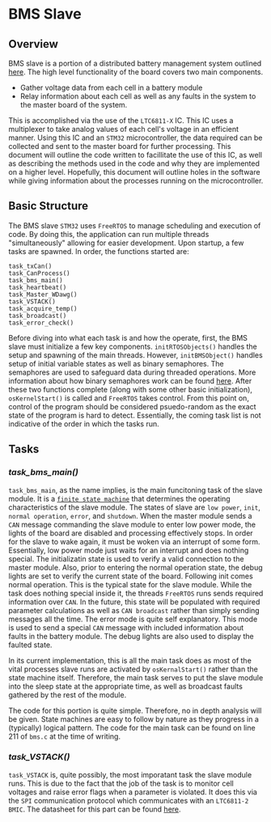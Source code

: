 # **BMS Slave**

## **Overview**

BMS slave is a portion of a distributed battery management system outlined [here](https://drive.google.com/drive/u/0/folders/10BhgTpdeEc__XZ9EmfNQqM7rGZ7nbBgL). The high level functionality of the board covers two main components.

- Gather voltage data from each cell in a battery module
- Relay information about each cell as well as any faults in the system to the master board of the system.

This is accomplished via the use of the `LTC6811-X` IC. This IC uses a multiplexer to take analog values of each cell's voltage in an efficient manner. Using this IC and an `STM32` microcontroller, the data required can be collected and sent to the master board for further processing. This document will outline the code written to facillitate the use of this IC, as well as describing the methods used in the code and why they are implemented on a higher level. Hopefully, this document will outline holes in the software while giving information about the processes running on the microcontroller.

## **Basic Structure**

The BMS slave `STM32` uses `FreeRTOS` to manage scheduling and execution of code. By doing this, the application can run multiple threads "simultaneously" allowing for easier development. Upon startup, a few tasks are spawned. In order, the functions started are:

```
task_txCan()
task_CanProcess()
task_bms_main()
task_heartbeat()
task_Master_WDawg()
task_VSTACK()
task_acquire_temp()
task_broadcast()
task_error_check()
```

Before diving into what each task is and how the operate, first, the BMS slave must initialize a few key components. `initRTOSObjects()` handles the setup and spawning of the main threads. However, `initBMSObject()` handles setup of initial variable states as well as binary semaphores. The semaphores are used to safeguard data during threaded operations. More information about how binary semaphores work can be found [here](https://www.geeksforgeeks.org/semaphores-in-process-synchronization/). After these two functions complete (along with some other basic initialization), `osKernelStart()` is called and `FreeRTOS` takes control. From this point on, control of the program should be considered psuedo-random as the exact state of the program is hard to detect. Essentially, the coming task list is not indicative of the order in which the tasks run.

## **Tasks**

### _**task_bms_main()**_

`task_bms_main`, as the name implies, is the main funcitoning task of the slave module. It is a [`finite state machine`](https://brilliant.org/wiki/finite-state-machines/) that determines the operating characteristics of the slave module. The states of slave are `low power`, `init`, `normal operation`, `error`, and `shutdown`. When the master module sends a `CAN` message commanding the slave module to enter low power mode, the lights of the board are disabled and processing effectively stops. In order for the slave to wake again, it must be woken via an interrupt of some form. Essentially, low power mode just waits for an interrupt and does nothing special. The initializatin state is used to verify a valid connection to the master module. Also, prior to entering the normal operation state, the debug lights are set to verify the current state of the board. Following init comes normal operation. This is the typical state for the slave module. While the task does nothing special inside it, the threads `FreeRTOS` runs sends required information over `CAN`. In the future, this state will be populated with required parameter calculations as well as `CAN broadcast` rather than simply sending messages all the time. The error mode is quite self explanatory. This mode is used to send a special `CAN` message with included information about faults in the battery module. The debug lights are also used to display the faulted state.

In its current implementation, this is all the main task does as most of the vital processes slave runs are activated by `osKernalStart()` rather than the state machine itself. Therefore, the main task serves to put the slave module into the sleep state at the appropriate time, as well as broadcast faults gathered by the rest of the module.

The code for this portion is quite simple. Therefore, no in depth analysis will be given.  State machines are easy to follow by nature as they progress in a (typically) logical pattern. The code for the main task can be found on line 211 of `bms.c` at the time of writing.

### _**task_VSTACK()**_

`task_VSTACK` is, quite possibly, the most imporatant task the slave module runs. This is due to the fact that the job of the task is to monitor cell voltages and raise error flags when a parameter is violated. It does this via the `SPI` communication protocol which communicates with an `LTC6811-2 BMIC`. The datasheet for this part can be found [here](https://www.analog.com/media/en/technical-documentation/data-sheets/68111fb.pdf).

